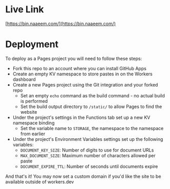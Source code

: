 # Live Link

[https://bin.naaeem.com/](https://bin.naaeem.com/)

# Deployment

To deploy as a Pages project you will need to follow these steps:

- Fork this repo to an account where you can install GitHub Apps
- Create an empty KV namespace to store pastes in on the Workers dashboard
- Create a new Pages project using the Git integration and your forked repo
  - Set an empty ``echo`` command as the build command - no actual build is performed
  - Set the build output directory to ``/static/`` to allow Pages to find the website
- Under the project's settings in the Functions tab set up a new KV namespace binding
  - Set the variable name to ``STORAGE``, the namespace to the namespace from earlier
- Under the project's Environment Variables settings set up the following variables:
  - ``DOCUMENT_KEY_SIZE``: Number of digits to use for document URLs
  - ``MAX_DOCUMENT_SIZE``: Maximum number of characters allowed per paste
  - ``DOCUMENT_EXPIRE_TTL``: Number of seconds until documents expire

And that's it! You may now set a custom domain if you'd like the site to be available outside of workers.dev
